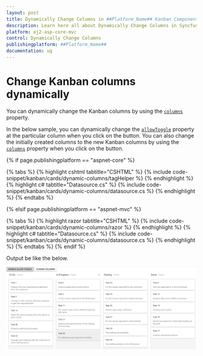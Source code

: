 ```yaml
---
layout: post
title: Dynamically Change Columns in ##Platform_Name## Kanban Component
description: Learn here all about Dynamically Change Columns in Syncfusion ##Platform_Name## Kanban component and more.
platform: ej2-asp-core-mvc
control: Dynamically Change Columns
publishingplatform: ##Platform_Name##
documentation: ug
---
```



# Change Kanban columns dynamically

You can dynamically change the Kanban columns by using the [`columns`](../../api/kanban#columns) property.

In the below sample, you can dynamically change the [`allowToggle`](../../api/kanban/columnsModel/#allowtoggle) property at the particular column when you click on the button. You can also change the initially created columns to the new Kanban columns by using the [`columns`](../../api/kanban#columns) property when you click on the button.

{% if page.publishingplatform == "aspnet-core" %}

{% tabs %}
{% highlight cshtml tabtitle="CSHTML" %}
{% include code-snippet/kanban/cards/dynamic-columns/tagHelper %}
{% endhighlight %}
{% highlight c# tabtitle="Datasource.cs" %}
{% include code-snippet/kanban/cards/dynamic-columns/datasource.cs %}
{% endhighlight %}
{% endtabs %}

{% elsif page.publishingplatform == "aspnet-mvc" %}

{% tabs %}
{% highlight razor tabtitle="CSHTML" %}
{% include code-snippet/kanban/cards/dynamic-columns/razor %}
{% endhighlight %}
{% highlight c# tabtitle="Datasource.cs" %}
{% include code-snippet/kanban/cards/dynamic-columns/datasource.cs %}
{% endhighlight %}
{% endtabs %}
{% endif %}



Output be like the below.

![kanban](../../images/dynamic-columns.PNG)